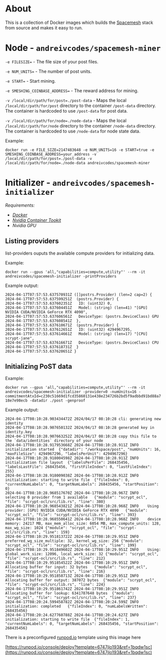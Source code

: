 # About

This is a collection of Docker images which builds the [Spacemesh](https://spacemesh.io) stack from source and makes it easy to run.

# Node - `andreivcodes/spacemesh-miner`

`-e FILESIZE=` - The file size of your post files.

`-e NUM_UNITS=` - The number of post units.

`-e START=` - Start mining.

`-e SMESHING_COINBASE_ADDRESS=` - The reward address for mining.

`-v /local/dir/path/for/post=./post-data` - Maps the local `/local/dir/path/for/post` directory to the container `/post-data` directory. The container is hardcoded to use `/post-data` for post data.

`-v /local/dir/path/for/node=./node-data` - Maps the local `/local/dir/path/for/node` directory to the container `/node-data` directory. The container is hardcoded to use `/node-data` for node state data.

Example:

`docker run -e FILE_SIZE=2147483648 -e NUM_UNITS=16 -e START=true -e SMESHING_COINBASE_ADDRESS=your_address -v /local/dir/path/for/post=./post-data -v /local/dir/path/for/node=./node-data andreivcodes/spacemesh-miner`

# Initializer - `andreivcodes/spacemesh-initializer`

_Requirements:_

- _[Docker](http://docker.com)_
- _[Nvidia Container Tookit](https://docs.nvidia.com/datacenter/cloud-native/container-toolkit/latest/index.html)_
- _Nvidia GPU_

## Listing providers

list-providers ouputs the available compute providers for initializing data.

Example:

`docker run --gpus 'all,"capabilities=compute,utility"' --rm -it andreivcodes/spacemesh-initializer -printProviders`

Example output:

```
2024-04-17T07:57:53.637570931Z ([]postrs.Provider) (len=2 cap=2) {
2024-04-17T07:57:53.637599251Z  (postrs.Provider) {
2024-04-17T07:57:53.637602351Z   ID: (uint32) 0,
2024-04-17T07:57:53.637604451Z   Model: (string) (len=41) "[GPU] NVIDIA CUDA/NVIDIA GeForce RTX 4090",
2024-04-17T07:57:53.637606561Z   DeviceType: (postrs.DeviceClass) GPU
2024-04-17T07:57:53.637608541Z  },
2024-04-17T07:57:53.637610671Z  (postrs.Provider) {
2024-04-17T07:57:53.637612651Z   ID: (uint32) 4294967295,
2024-04-17T07:57:53.637614661Z   Model: (string) (len=17) "[CPU] scrypt-jane",
2024-04-17T07:57:53.637616671Z   DeviceType: (postrs.DeviceClass) CPU
2024-04-17T07:57:53.637618731Z  }
2024-04-17T07:57:53.637620651Z }
```

## Initializing PoST data

Example:

`docker run --gpus 'all,"capabilities=compute,utility"' --rm -it andreivcodes/spacemesh-initializer -provider=0 -numUnits=16 -commitmentAtxId=c230c51669d1fcd35860131e438e234726b2bd5f9adbbd91bd88a718e7e98ecb -datadir ./post -genproof`

Example output:

```
2024-04-17T08:10:28.903434472Z 2024/04/17 08:10:28 cli: generating new identity
2024-04-17T08:10:28.907650132Z 2024/04/17 08:10:28 generated key in identity.key
2024-04-17T08:10:28.907663252Z 2024/04/17 08:10:28 copy this file to the `data/identities` directory of your node
2024-04-17T08:10:28.917953668Z 2024-04-17T08:10:28.911Z	INFO	initialization started	{"datadir": "/workspace/post", "numUnits": 16, "maxFileSize": 4294967296, "labelsPerUnit": 4294967296}
2024-04-17T08:10:28.918004598Z 2024-04-17T08:10:28.911Z	INFO	initialization file layout	{"labelsPerFile": 268435456, "labelsLastFile": 268435456, "firstFileIndex": 0, "lastFileIndex": 255}
2024-04-17T08:10:28.918009038Z 2024-04-17T08:10:28.912Z	INFO	initialization: starting to write file	{"fileIndex": 0, "currentNumLabels": 0, "targetNumLabels": 268435456, "startPosition": 0}
2024-04-17T08:10:28.968517670Z 2024-04-17T08:10:28.967Z	INFO	selecting 0 provider from 1 available	{"module": "scrypt_ocl", "file": "scrypt-ocl/src/lib.rs", "line": 380}
2024-04-17T08:10:28.968543821Z 2024-04-17T08:10:28.968Z	INFO	Using provider: [GPU] NVIDIA CUDA/NVIDIA GeForce RTX 4090	{"module": "scrypt_ocl", "file": "scrypt-ocl/src/lib.rs", "line": 393}
2024-04-17T08:10:28.968550641Z 2024-04-17T08:10:28.968Z	INFO	device memory: 24217 MB, max_mem_alloc_size: 6054 MB, max_compute_units: 128, max_wg_size: 1024	{"module": "scrypt_ocl", "file": "scrypt-ocl/src/lib.rs", "line": 159}
2024-04-17T08:10:29.951813722Z 2024-04-17T08:10:29.951Z	INFO	preferred_wg_size_multiple: 32, kernel_wg_size: 256	{"module": "scrypt_ocl", "file": "scrypt-ocl/src/lib.rs", "line": 199}
2024-04-17T08:10:29.951849602Z 2024-04-17T08:10:29.951Z	INFO	Using: global_work_size: 12096, local_work_size: 32	{"module": "scrypt_ocl", "file": "scrypt-ocl/src/lib.rs", "line": 212}
2024-04-17T08:10:29.951854522Z 2024-04-17T08:10:29.951Z	INFO	Allocating buffer for input: 32 bytes	{"module": "scrypt_ocl", "file": "scrypt-ocl/src/lib.rs", "line": 216}
2024-04-17T08:10:29.951858713Z 2024-04-17T08:10:29.951Z	INFO	Allocating buffer for output: 387072 bytes	{"module": "scrypt_ocl", "file": "scrypt-ocl/src/lib.rs", "line": 224}
2024-04-17T08:10:29.951861742Z 2024-04-17T08:10:29.951Z	INFO	Allocating buffer for lookup: 6341787648 bytes	{"module": "scrypt_ocl", "file": "scrypt-ocl/src/lib.rs", "line": 237}
2024-04-17T08:20:24.599458782Z 2024-04-17T08:20:24.599Z	INFO	initialization: completed	{"fileIndex": 0, "numLabelsWritten": 268435456}
2024-04-17T08:20:24.627760788Z 2024-04-17T08:20:24.627Z	INFO	initialization: starting to write file	{"fileIndex": 1, "currentNumLabels": 0, "targetNumLabels": 268435456, "startPosition": 268435456}
```

There is a preconfigured [runpod.io](https://runpod.io) template using this image here

[https://runpod.io/console/deploy?template=6747jlo193&ref=1bqdw1sc](https://runpod.io/console/deploy?template=6747jlo193&ref=1bqdw1sc)
